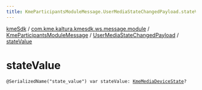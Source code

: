 ```yaml
---
title: KmeParticipantsModuleMessage.UserMediaStateChangedPayload.stateValue - kmeSdk
---
```


[kmeSdk](../../../index.html) / [com.kme.kaltura.kmesdk.ws.message.module](../../index.html) / [KmeParticipantsModuleMessage](../index.html) / [UserMediaStateChangedPayload](index.html) / [stateValue](./state-value.html)

# stateValue

`@SerializedName("state_value") var stateValue: `[`KmeMediaDeviceState`](../../../com.kme.kaltura.kmesdk.ws.message.type/-kme-media-device-state/index.html)`?`